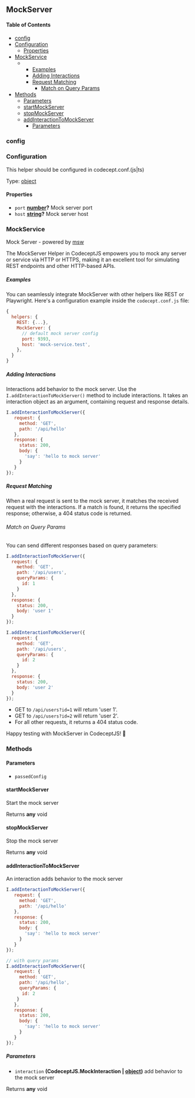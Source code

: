 ## MockServer

<!-- Generated by documentation.js. Update this documentation by updating the source code. -->

#### Table of Contents

-   [config](#config)
-   [Configuration](#configuration)
    -   [Properties](#properties)
-   [MockService](#mockservice)
    -   -   [Examples](#examples)
        -   [Adding Interactions](#adding-interactions)
        -   [Request Matching](#request-matching)
            -   [Match on Query Params](#match-on-query-params)
-   [Methods](#methods)
    -   [Parameters](#parameters)
    -   [startMockServer](#startmockserver)
    -   [stopMockServer](#stopmockserver)
    -   [addInteractionToMockServer](#addinteractiontomockserver)
        -   [Parameters](#parameters-1)

### config

### Configuration

This helper should be configured in codecept.conf.(js|ts)

Type: [object](https://developer.mozilla.org/docs/Web/JavaScript/Reference/Global_Objects/Object)

#### Properties

-   `port` **[number](https://developer.mozilla.org/docs/Web/JavaScript/Reference/Global_Objects/Number)?** Mock server port
-   `host` **[string](https://developer.mozilla.org/docs/Web/JavaScript/Reference/Global_Objects/String)?** Mock server host

### MockService

Mock Server - powered by [msw](https://www.npmjs.com/package/msw)

The MockServer Helper in CodeceptJS empowers you to mock any server or service via HTTP or HTTPS, making it an excellent tool for simulating REST endpoints and other HTTP-based APIs.

<!-- configuration -->

##### Examples

You can seamlessly integrate MockServer with other helpers like REST or Playwright. Here's a configuration example inside the `codecept.conf.js` file:

```javascript
{
  helpers: {
    REST: {...},
    MockServer: {
      // default mock server config
      port: 9393,
      host: 'mock-service.test',
    },
  }
}
```

##### Adding Interactions

Interactions add behavior to the mock server. Use the `I.addInteractionToMockServer()` method to include interactions. It takes an interaction object as an argument, containing request and response details.

```javascript
I.addInteractionToMockServer({
   request: {
     method: 'GET',
     path: '/api/hello'
   },
   response: {
     status: 200,
     body: {
       'say': 'hello to mock server'
     }
   }
});
```

##### Request Matching

When a real request is sent to the mock server, it matches the received request with the interactions. If a match is found, it returns the specified response; otherwise, a 404 status code is returned.

###### Match on Query Params

You can send different responses based on query parameters:

```javascript
I.addInteractionToMockServer({
  request: {
    method: 'GET',
    path: '/api/users',
    queryParams: {
      id: 1
    }
  },
  response: {
    status: 200,
    body: 'user 1'
  }
});

I.addInteractionToMockServer({
  request: {
    method: 'GET',
    path: '/api/users',
    queryParams: {
      id: 2
    }
  },
  response: {
    status: 200,
    body: 'user 2'
  }
});
```

-   GET to `/api/users?id=1` will return 'user 1'.
-   GET to `/api/users?id=2` will return 'user 2'.
-   For all other requests, it returns a 404 status code.

Happy testing with MockServer in CodeceptJS! 🚀

### Methods

#### Parameters

-   `passedConfig`  

#### startMockServer

Start the mock server

Returns **any** void

#### stopMockServer

Stop the mock server

Returns **any** void

#### addInteractionToMockServer

An interaction adds behavior to the mock server

```js
I.addInteractionToMockServer({
   request: {
     method: 'GET',
     path: '/api/hello'
   },
   response: {
     status: 200,
     body: {
       'say': 'hello to mock server'
     }
   }
});
```

```js
// with query params
I.addInteractionToMockServer({
   request: {
     method: 'GET',
     path: '/api/hello',
     queryParams: {
      id: 2
    }
   },
   response: {
     status: 200,
     body: {
       'say': 'hello to mock server'
     }
   }
});
```

##### Parameters

-   `interaction` **(CodeceptJS.MockInteraction | [object](https://developer.mozilla.org/docs/Web/JavaScript/Reference/Global_Objects/Object))** add behavior to the mock server

Returns **any** void
